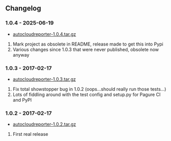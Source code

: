 ## Changelog

### 1.0.4 - 2025-06-19

*   [autocloudreporter-1.0.4.tar.gz](https://files.pythonhosted.org/packages/source/a/autocloudreporter/autocloudreporter-1.0.4.tar.gz)

1.  Mark project as obsolete in README, release made to get this into Pypi
2.  Various changes since 1.0.3 that were never published, obsolete now anyway

### 1.0.3 - 2017-02-17

*   [autocloudreporter-1.0.3.tar.gz](https://files.pythonhosted.org/packages/source/a/autocloudreporter/autocloudreporter-1.0.3.tar.gz)

1.  Fix total showstopper bug in 1.0.2 (oops...should really run those tests...)
2.  Lots of fiddling around with the test config and setup.py for Pagure CI and PyPI

### 1.0.2 - 2017-02-17

*   [autocloudreporter-1.0.2.tar.gz](https://files.pythonhosted.org/packages/source/a/autocloudreporter/autocloudreporter-1.0.2.tar.gz)

1.  First real release
